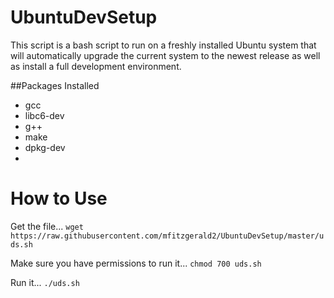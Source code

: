 # UbuntuDevSetup
This script is a bash script to run on a freshly installed Ubuntu system that will automatically upgrade the current system to the newest release as well as install a full development environment. 

##Packages Installed
- gcc 
- libc6-dev
- g++
- make
- dpkg-dev
- 

# How to Use
Get the file...
`wget https://raw.githubusercontent.com/mfitzgerald2/UbuntuDevSetup/master/uds.sh`

Make sure you have permissions to run it... 
`chmod 700 uds.sh`

Run it...
`./uds.sh`